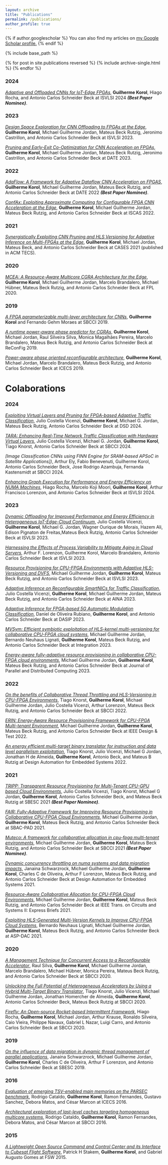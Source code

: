 ```yaml
---
layout: archive
title: "Publications"
permalink: /publications/
author_profile: true
---
```


{% if author.googlescholar %}
  You can also find my articles on <u><a href="{{author.googlescholar}}">my Google Scholar profile</a>.</u>
{% endif %}

{% include base_path %}

{% for post in site.publications reversed %}
  {% include archive-single.html %}
{% endfor %}

### 2024
*[Adaptive and Offloaded CNNs for IoT-Edge FPGAs]()*, **Guilherme Korol**, Hiago Rocha, and Antonio Carlos Schneider Beck at ISVLSI 2024 ***(Best Paper Nominee)***.

### 2023
*[Design Space Exploration for CNN Offloading to FPGAs at the Edge](https://cfaed.tu-dresden.de/files/Images/people/chair-cc/publications/2306_Korol_ISVLSI.pdf)*, **Guilherme Korol**, Michael Guilherme Jordan, Mateus Beck Rutzig, Jeronimo Castrillon, and Antonio Carlos Schneider Beck at ISVLSI 2023.

*[Pruning and Early-Exit Co-Optimization for CNN Acceleration on FPGAs](https://cfaed.tu-dresden.de/files/Images/people/chair-cc/publications/2304_Korol_DATE.pdf)*, **Guilherme Korol**, Michael Guilherme Jordan, Mateus Beck Rutzig, Jeronimo Castrillon, and Antonio Carlos Schneider Beck at DATE 2023.

### 2022
*[AdaFlow: A Framework for Adaptive Dataflow CNN Acceleration on FPGAS](https://ieeexplore.ieee.org/document/9774727)*, **Guilherme Korol**, Michael Guilherme Jordan, Mateus Beck Rutzig, and Antonio Carlos Schneider Beck at DATE 2022 ***(Best Paper Nominee)***.

*[ConfAx: Exploiting Approximate Computing for Configurable FPGA CNN Acceleration at the Edge](https://ieeexplore.ieee.org/abstract/document/9937676/)*, **Guilherme Korol**, Michael Guilherme Jordan, Mateus Beck Rutzig, and Antonio Carlos Schneider Beck at ISCAS 2022.

### 2021
*[Synergistically Exploiting CNN Pruning and HLS Versioning for Adaptive Inference on Multi-FPGAs at the Edge](https://dl.acm.org/doi/abs/10.1145/3476990)*, **Guilherme Korol**, Michael Jordan, Mateus Beck, and Antonio Carlos Schneider Beck at CASES 2021 (published in ACM TECS).

### 2020
*[MCEA: A Resource-Aware Multicore CGRA Architecture for the Edge](https://ieeexplore.ieee.org/abstract/document/9221626)*, **Guilherme Korol**, Michael Guilherme Jordan, Marcelo Brandalero, Michael Hübner, Mateus Beck Rutzig, and Antonio Carlos Schneider Beck at FPL 2020.

### 2019
*[A FPGA parameterizable multi-layer architecture for CNNs](https://ieeexplore.ieee.org/abstract/document/8862024)*, **Guilherme Korol** and Fernando Gehm Moraes at SBCCI 2019.

*[A runtime power-aware phase predictor for CGRAs]()*, **Guilherme Korol**, Michael Jordan, Raul Silveira Silva, Monica Magalhães Pereira, Marcelo Brandalero, Mateus Beck Rutzig, and Antonio Carlos Schneider Beck at ReConFig 2019.

*[Power-aware phase oriented reconfigurable architecture](https://ieeexplore.ieee.org/abstract/document/8965011)*, **Guilherme Korol**, Michael Jordan, Marcelo Brandalero, Mateus Beck Rutzig, and Antonio Carlos Schneider Beck at ICECS 2019.

# Colaborations

### 2024
*[Exploiting Virtual Layers and Pruning for FPGA-based Adaptive Traffic Classification]()*, Julio Costella Vicenzi, **Guilherme Korol**, Michael G. Jordan, Mateus Beck Rutzig, Antonio Carlos Schneider Beck at DSD 2024.

*[TARA: Enhancing Real-Time Network Traffic Classification with Hardware Virtual Layers]()*, Julio Costella Vicenzi, Michael G. Jordan, **Guilherme Korol**, Tiago Knorst, Antonio Carlos Schneider Beck at SBCCI 2024.

*[Image Classification CNNs using FINN Engine for SRAM-based APSoC in Satellite Applications])*, Arthur Ely, Fabio Benevenuti, Guilherme Korol, Antonio Carlos Schneider Beck, Jose Rodrigo Azambuja, Fernanda Kastensmidt at SBCCI 2024.

*[Enhancing Graph Execution for Performance and Energy Efficiency on NUMA Machines]()*, Hiago Rocha, Marcelo Koji Moori, **Guilherme Korol**, Arthur Francisco Lorenzon, and Antonio Carlos Schneider Beck at ISVLSI 2024.

### 2023
*[Dynamic Offloading for Improved Performance and Energy Efficiency in Heterogeneous IoT-Edge-Cloud Continuum](https://ieeexplore.ieee.org/abstract/document/10238564)*, Julio Costella Vicenzi, **Guilherme Korol**, Michael G. Jordan, Wagner Ourique de Morais, Hazem Ali, Edison Pignaton de Freitas,Mateus Beck Rutzig, Antonio Carlos Schneider Beck at ISVLSI 2023.

*[Harnessing the Effects of Process Variability to Mitigate Aging in Cloud Servers](https://ieeexplore.ieee.org/abstract/document/10238501)*, Arthur F. Lorenzon, Guilherme Korol, Marcelo Brandalero, Antonio Carlos Schneider Beck at ISVLSI 2023.

*[Resource Provisioning for CPU-FPGA Environments with Adaptive HLS-Versioning and DVFS](https://ieeexplore.ieee.org/abstract/document/10238639)*, Michael Guilherme Jordan, **Guilherme Korol**, Mateus Beck Rutzig, and Antonio Carlos Schneider Beck at ISVLSI 2023.

*[Adaptive Inference on Reconfigurable SmartNICs for Traffic Classification](https://link.springer.com/chapter/10.1007/978-3-031-28451-9_12)*, Julio Costella Vicenzi, **Guilherme Korol**, Michael Guilherme Jordan, Mateus Beck Rutzig, and Antonio Carlos Schneider Beck at AINA 2023.

*[Adaptive Inference for FPGA-based 5G Automatic Modulation Classification](https://link.springer.com/chapter/10.1007/978-3-031-29970-4_8)*, Daniel de Oliveira Rubiano, **Guilherme Korol**, and Antonio Carlos Schneider Beck at DASIP 2023.

*[MVSym: Efficient symbiotic exploitation of HLS-kernel multi-versioning for collaborative CPU-FPGA cloud systems](https://www.sciencedirect.com/science/article/abs/pii/S0167926023000949)*, Michael Guilherme Jordan, Bernardo Neuhaus Lignati, **Guilherme Korol**, Mateus Beck Rutzig, and Antonio Carlos Schneider Beck at Integration 2023.

*[Energy-aware fully-adaptive resource provisioning in collaborative CPU-FPGA cloud environments](https://www.sciencedirect.com/science/article/abs/pii/S0743731523000308)*, Michael Guilherme Jordan, **Guilherme Korol**, Mateus Beck Rutzig, and Antonio Carlos Schneider Beck at Journal of Parallel and Distributed Computing 2023.

### 2022
*[On the benefits of Collaborative Thread Throttling and HLS-Versioning in CPU-FPGA Environments](https://ieeexplore.ieee.org/abstract/document/9893223)*, Tiago Knorst, **Guilherme Korol**, Michael Guilherme Jordan, Julio Costella Vicenzi, Arthur Lorenzon, Mateus Beck Rutzig, and Antonio Carlos Schneider Beck at SBCCI 2022.

*[ERIN: Energy-Aware Resource Provisioning Framework for CPU-FPGA Multi-tenant Environment](https://ieeexplore.ieee.org/abstract/document/9800960)*, Michael Guilherme Jordan, **Guilherme Korol**, Mateus Beck Rutzig, and Antonio Carlos Schneider Beck at IEEE Design & Test 2022.

*[An energy efficient multi-target binary translator for instruction and data level parallelism exploitation](https://link.springer.com/article/10.1007/s10617-021-09258-6)*, Tiago Knorst, Julio Vicenzi, Michael G Jordan, Jonathan H de Almeida, **Guilherme Korol**, Antonio Beck, and Mateus B Rutzig at Design Automation for Embedded Systems 2022.

### 2021
*[TRIPP: Transparent Resource Provisioning for Multi-Tenant CPU-GPU based Cloud Environments](https://ieeexplore.ieee.org/abstract/document/9628223)*, Julio Costella Vicenzi, Tiago Knorst, Michael G Jordan, **Guilherme Korol**, Antonio Carlos Schneider Beck, and Mateus Beck Rutzig at SBESC 2021 ***(Best Paper Nominee)***.

*[FAIR: Fully-Adaptive Framework for Improving Resource Provisioning in Collaborative CPU-FPGA Cloud Environments](https://ieeexplore.ieee.org/abstract/document/9651648)*, Michael Guilherme Jordan, **Guilherme Korol**, Mateus Beck Rutzig, and Antonio Carlos Schneider Beck at SBAC-PAD 2021.

*[Muteco: A framework for collaborative allocation in cpu-fpga multi-tenant environments](https://ieeexplore.ieee.org/abstract/document/9529992)*, Michael Guilherme Jordan, **Guilherme Korol**, Mateus Beck Rutzig, and Antonio Carlos Schneider Beck at SBCCI 2021 ***(Best Paper Nominee)***.

*[Dynamic concurrency throttling on numa systems and data migration impacts](https://link.springer.com/article/10.1007/s10617-020-09243-5)*, Janaina Schwarzrock, Michael Guilherme Jordan, **Guilherme Korol**, Charles C de Oliveira, Arthur F Lorenzon, Mateus Beck Rutzig, and Antonio Carlos Schneider Beck at Design Automation for Embedded Systems
2021.

*[Resource-Aware Collaborative Allocation for CPU-FPGA Cloud Environments](https://ieeexplore.ieee.org/abstract/document/9380748)*, Michael Guilherme Jordan, **Guilherme Korol**, Mateus Beck Rutzig, and Antonio Carlos Schneider Beck at IEEE Trans. on Circuits and Systems II: Express Briefs 2021.

*[Exploiting HLS-Generated Multi-Version Kernels to Improve CPU-FPGA Cloud Systems](https://ieeexplore.ieee.org/abstract/document/9371546)*, Bernardo Neuhaus Lignati, Michael Guilherme Jordan, **Guilherme Korol**, Mateus Beck Rutzig, and Antonio Carlos Schneider Beck at ASP-DAC 2021.

### 2020
*[A Management Technique for Concurrent Access to a Reconfigurable Accelerator](https://ieeexplore.ieee.org/abstract/document/9189927)*, Raul Silva, **Guilherme Korol**, Michael Guilherme Jordan, Marcelo Brandalero, Michael Hübner, Monica Pereira, Mateus Beck Rutzig, and Antonio Carlos Schneider Beck at SBCCI 2020.

*[Unlocking the Full Potential of Heterogeneous Accelerators by Using a Hybrid Multi-Target Binary Translator](https://ieeexplore.ieee.org/abstract/document/9189922)*, Tiago Knorst, Julio Vicenzi, Michael Guilherme Jordan, Jonathan Homercher de Almeida, **Guilherme Korol**, Antonio Carlos Schneider Beck, Mateus Beck Rutzig at SBCCI 2020.

*[Firefly: An Open-source Rocket-based Intermittent Framework](https://ieeexplore.ieee.org/abstract/document/9189926)*, Hiago Rocha, **Guilherme Korol**, Michael Jordan, Arthur Krause, Ronaldo Silveira, Caio Vieira, Philippe Navaux, Gabriel L Nazar, Luigi Carro, and Antonio Carlos Schneider Beck at SBCCI 2020.

### 2019
*[On the influence of data migration in dynamic thread management of parallel applications](https://ieeexplore.ieee.org/abstract/document/9046096)*, Janaina Schwarzrock, Michael Guilherme Jordan, **Guilherme Korol**, Charles C de Oliveira, Arthur F Lorenzon, and Antonio Carlos Schneider Beck at SBESC 2019.

### 2016
*[Evaluation of emerging TSV-enabled main memories on the PARSEC benchmark](https://ieeexplore.ieee.org/abstract/document/7841219/)*, Rodrigo Cataldo, **Guilherme Korol**, Ramon Fernandes, Gustavo Sanchez, Debora Matos, and César Marcon at ICECS 2016.

*[Architectural exploration of last-level caches targeting homogeneous multicore systems](https://ieeexplore.ieee.org/abstract/document/7724050)*, Rodrigo Cataldo, **Guilherme Korol**, Ramon Fernandes, Debora Matos, and César Marcon at SBCCI 2016.

### 2015
*[A Lightweight Open Source Command and Control Center and its Interface to Cubesat Flight Software](https://www.researchgate.net/profile/Pat-Stakem/publication/341381668_A_Lightweight_Open_Source_Command_and_Control_Center_and_its_Interface_to_Cubesat_Flight_Software/links/5ebd7750299bf1c09abc033a/A-Lightweight-Open-Source-Command-and-Control-Center-and-its-Interface-to-Cubesat-Flight-Software.pdf)*, Patrick H Stakem, **Guilherme Korol**, and Gabriel Augusto Gomes at FSW 2015.
